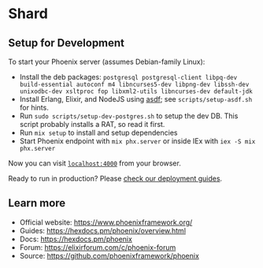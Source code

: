 # Shard

## Setup for Development

To start your Phoenix server (assumes Debian-family Linux):

* Install the deb packages: `postgresql postgresql-client libpq-dev 
  build-essential autoconf m4 libncurses5-dev libpng-dev libssh-dev 
  unixodbc-dev xsltproc fop libxml2-utils libncurses-dev default-jdk`
* Install Erlang, Elixir, and NodeJS using [asdf](https://asdf-vm.com/); see
  `scripts/setup-asdf.sh` for hints.
* Run `sudo scripts/setup-dev-postgres.sh` to setup the dev DB. This script
probably installs a RAT, so read it first.
* Run `mix setup` to install and setup dependencies
* Start Phoenix endpoint with `mix phx.server` or inside IEx with `iex -S mix phx.server`

Now you can visit [`localhost:4000`](http://localhost:4000) from your browser.

Ready to run in production? Please [check our deployment guides](https://hexdocs.pm/phoenix/deployment.html).

## Learn more

* Official website: https://www.phoenixframework.org/
* Guides: https://hexdocs.pm/phoenix/overview.html
* Docs: https://hexdocs.pm/phoenix
* Forum: https://elixirforum.com/c/phoenix-forum
* Source: https://github.com/phoenixframework/phoenix
